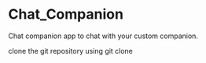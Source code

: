# Chat_Companion

Chat companion app to chat with your custom companion.

clone the git repository using git clone 
